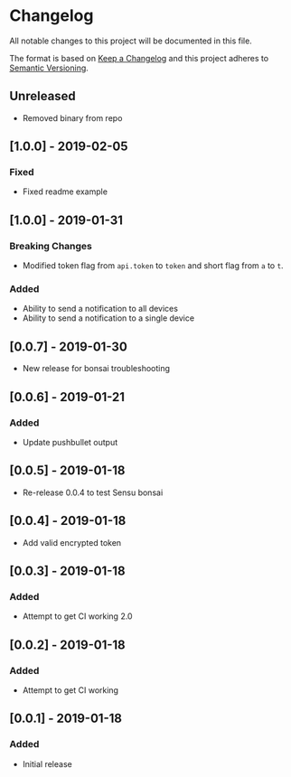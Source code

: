 # Changelog
All notable changes to this project will be documented in this file.

The format is based on [Keep a Changelog](http://keepachangelog.com/en/1.0.0/)
and this project adheres to [Semantic
Versioning](http://semver.org/spec/v2.0.0.html).

## Unreleased

- Removed binary from repo

## [1.0.0] - 2019-02-05

### Fixed

- Fixed readme example

## [1.0.0] - 2019-01-31
### Breaking Changes
- Modified token flag from `api.token` to `token` and short flag from `a` to `t`.

### Added

- Ability to send a notification to all devices
- Ability to send a notification to a single device

## [0.0.7] - 2019-01-30

- New release for bonsai troubleshooting

## [0.0.6] - 2019-01-21

### Added
- Update pushbullet output

## [0.0.5] - 2019-01-18

- Re-release 0.0.4 to test Sensu bonsai

## [0.0.4] - 2019-01-18

- Add valid encrypted token

## [0.0.3] - 2019-01-18

### Added

- Attempt to get CI working 2.0

## [0.0.2] - 2019-01-18

### Added
- Attempt to get CI working

## [0.0.1] - 2019-01-18

### Added

- Initial release
